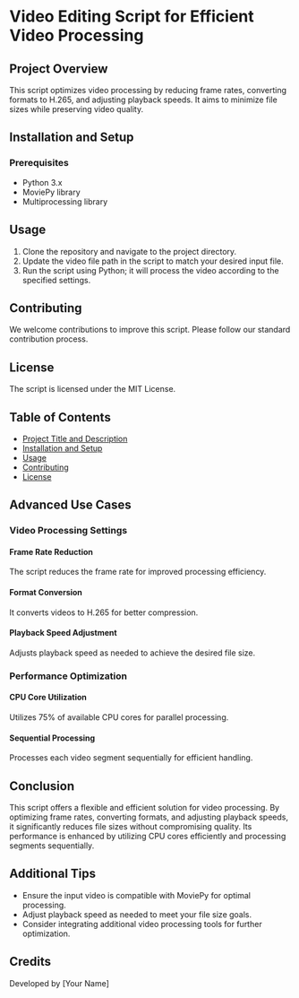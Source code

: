 # Video Editing Script for Efficient Video Processing

## Project Overview
This script optimizes video processing by reducing frame rates, converting formats to H.265, and adjusting playback speeds. It aims to minimize file sizes while preserving video quality.

## Installation and Setup

### Prerequisites
- Python 3.x
- MoviePy library
- Multiprocessing library

## Usage

1. Clone the repository and navigate to the project directory.
2. Update the video file path in the script to match your desired input file.
3. Run the script using Python; it will process the video according to the specified settings.

## Contributing

We welcome contributions to improve this script. Please follow our standard contribution process.

## License
The script is licensed under the MIT License.

## Table of Contents
- [Project Title and Description](#project-overview)
- [Installation and Setup](#installation-and-setup)
- [Usage](#usage)
- [Contributing](#contributing)
- [License](#license)

## Advanced Use Cases

### Video Processing Settings

#### Frame Rate Reduction
The script reduces the frame rate for improved processing efficiency.

#### Format Conversion
It converts videos to H.265 for better compression.

#### Playback Speed Adjustment
Adjusts playback speed as needed to achieve the desired file size.

### Performance Optimization

#### CPU Core Utilization
Utilizes 75% of available CPU cores for parallel processing.

#### Sequential Processing
Processes each video segment sequentially for efficient handling.

## Conclusion
This script offers a flexible and efficient solution for video processing. By optimizing frame rates, converting formats, and adjusting playback speeds, it significantly reduces file sizes without compromising quality. Its performance is enhanced by utilizing CPU cores efficiently and processing segments sequentially.

## Additional Tips
- Ensure the input video is compatible with MoviePy for optimal processing.
- Adjust playback speed as needed to meet your file size goals.
- Consider integrating additional video processing tools for further optimization.

## Credits
Developed by [Your Name]
